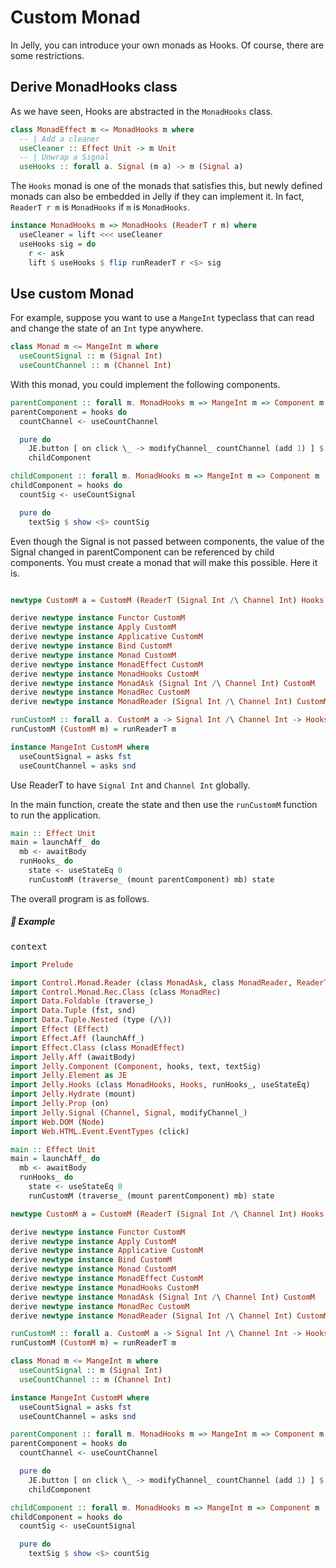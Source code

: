 # Custom Monad

In Jelly, you can introduce your own monads as Hooks. Of course, there are some restrictions.

## Derive MonadHooks class

As we have seen, Hooks are abstracted in the `MonadHooks` class.

```haskell
class MonadEffect m <= MonadHooks m where
  -- | Add a cleaner
  useCleaner :: Effect Unit -> m Unit
  -- | Unwrap a Signal
  useHooks :: forall a. Signal (m a) -> m (Signal a)
```

The `Hooks` monad is one of the monads that satisfies this, but newly defined monads can also be embedded in Jelly if they can implement it. In fact, `ReaderT r m` is `MonadHooks` if `m` is `MonadHooks`.

```haskell
instance MonadHooks m => MonadHooks (ReaderT r m) where
  useCleaner = lift <<< useCleaner
  useHooks sig = do
    r <- ask
    lift $ useHooks $ flip runReaderT r <$> sig
```

## Use custom Monad

For example, suppose you want to use a `MangeInt` typeclass that can read and change the state of an `Int` type anywhere.

```haskell
class Monad m <= MangeInt m where
  useCountSignal :: m (Signal Int)
  useCountChannel :: m (Channel Int)
```

With this monad, you could implement the following components.

```haskell
parentComponent :: forall m. MonadHooks m => MangeInt m => Component m
parentComponent = hooks do
  countChannel <- useCountChannel

  pure do
    JE.button [ on click \_ -> modifyChannel_ countChannel (add 1) ] $ text "Increment"
    childComponent

childComponent :: forall m. MonadHooks m => MangeInt m => Component m
childComponent = hooks do
  countSig <- useCountSignal

  pure do
    textSig $ show <$> countSig
```

Even though the Signal is not passed between components, the value of the Signal changed in parentComponent can be referenced by child components. You must create a monad that will make this possible. Here it is.

```haskell

newtype CustomM a = CustomM (ReaderT (Signal Int /\ Channel Int) Hooks a)

derive newtype instance Functor CustomM
derive newtype instance Apply CustomM
derive newtype instance Applicative CustomM
derive newtype instance Bind CustomM
derive newtype instance Monad CustomM
derive newtype instance MonadEffect CustomM
derive newtype instance MonadHooks CustomM
derive newtype instance MonadAsk (Signal Int /\ Channel Int) CustomM
derive newtype instance MonadRec CustomM
derive newtype instance MonadReader (Signal Int /\ Channel Int) CustomM

runCustomM :: forall a. CustomM a -> Signal Int /\ Channel Int -> Hooks a
runCustomM (CustomM m) = runReaderT m

instance MangeInt CustomM where
  useCountSignal = asks fst
  useCountChannel = asks snd
```

Use ReaderT to have `Signal Int` and `Channel Int` globally.

In the main function, create the state and then use the `runCustomM` function to run the application.

```haskell
main :: Effect Unit
main = launchAff_ do
  mb <- awaitBody
  runHooks_ do
    state <- useStateEq 0
    runCustomM (traverse_ (mount parentComponent) mb) state
```

The overall program is as follows.

##### 🚩 Example

<pre class="preview">context</pre>

```haskell
import Prelude

import Control.Monad.Reader (class MonadAsk, class MonadReader, ReaderT, asks, runReaderT)
import Control.Monad.Rec.Class (class MonadRec)
import Data.Foldable (traverse_)
import Data.Tuple (fst, snd)
import Data.Tuple.Nested (type (/\))
import Effect (Effect)
import Effect.Aff (launchAff_)
import Effect.Class (class MonadEffect)
import Jelly.Aff (awaitBody)
import Jelly.Component (Component, hooks, text, textSig)
import Jelly.Element as JE
import Jelly.Hooks (class MonadHooks, Hooks, runHooks_, useStateEq)
import Jelly.Hydrate (mount)
import Jelly.Prop (on)
import Jelly.Signal (Channel, Signal, modifyChannel_)
import Web.DOM (Node)
import Web.HTML.Event.EventTypes (click)

main :: Effect Unit
main = launchAff_ do
  mb <- awaitBody
  runHooks_ do
    state <- useStateEq 0
    runCustomM (traverse_ (mount parentComponent) mb) state

newtype CustomM a = CustomM (ReaderT (Signal Int /\ Channel Int) Hooks a)

derive newtype instance Functor CustomM
derive newtype instance Apply CustomM
derive newtype instance Applicative CustomM
derive newtype instance Bind CustomM
derive newtype instance Monad CustomM
derive newtype instance MonadEffect CustomM
derive newtype instance MonadHooks CustomM
derive newtype instance MonadAsk (Signal Int /\ Channel Int) CustomM
derive newtype instance MonadRec CustomM
derive newtype instance MonadReader (Signal Int /\ Channel Int) CustomM

runCustomM :: forall a. CustomM a -> Signal Int /\ Channel Int -> Hooks a
runCustomM (CustomM m) = runReaderT m

class Monad m <= MangeInt m where
  useCountSignal :: m (Signal Int)
  useCountChannel :: m (Channel Int)

instance MangeInt CustomM where
  useCountSignal = asks fst
  useCountChannel = asks snd

parentComponent :: forall m. MonadHooks m => MangeInt m => Component m
parentComponent = hooks do
  countChannel <- useCountChannel

  pure do
    JE.button [ on click \_ -> modifyChannel_ countChannel (add 1) ] $ text "Increment"
    childComponent

childComponent :: forall m. MonadHooks m => MangeInt m => Component m
childComponent = hooks do
  countSig <- useCountSignal

  pure do
    textSig $ show <$> countSig
```
